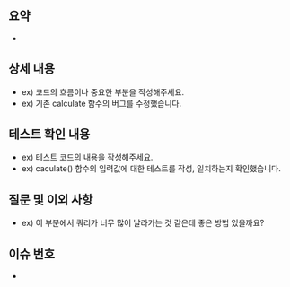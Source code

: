 ## 요약

- 

## 상세 내용

- ex) 코드의 흐름이나 중요한 부분을 작성해주세요.
- ex) 기존 calculate 함수의 버그를 수정했습니다.

## 테스트 확인 내용

- ex) 테스트 코드의 내용을 작성해주세요.
- ex) caculate() 함수의 입력값에 대한 테스트를 작성, 일치하는지 확인했습니다.

## 질문 및 이외 사항

- ex) 이 부분에서 쿼리가 너무 많이 날라가는 것 같은데 좋은 방법 있을까요?

## 이슈 번호

- 
